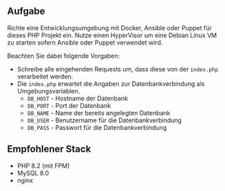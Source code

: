 ## Aufgabe

Richte eine Entwicklungsumgebung mit Docker, Ansible oder Puppet für dieses PHP Projekt ein.
Nutze einen HyperVisor um eine Debian Linux VM zu starten sofern Ansible oder Puppet verwendet wird.

Beachten Sie dabei folgende Vorgaben:

- Schreibe alle eingehenden Requests um, dass diese von der `index.php` verarbeitet werden.
- Die `index.php` erwartet die Angaben zur Datenbankverbindung als Umgebungsvariablen.
    - `DB_HOST` - Hostname der Datenbank
    - `DB_PORT` - Port der Datenbank
    - `DB_NAME` - Name der bereits angelegten Datenbank
    - `DB_USER` - Benutzername für die Datenbankverbindung
    - `DB_PASS` - Passwort für die Datenbankverbindung

## Empfohlener Stack

- PHP 8.2 (mit FPM)
- MySQL 8.0
- nginx

